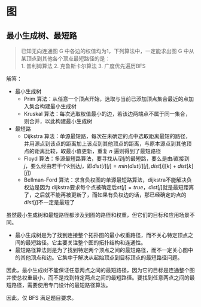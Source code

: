 # 图

## 最小生成树、最短路

> 已知无向连通图 G 中各边的权值均为1，下列算法中，一定能求出图 G 中从某顶点到其他各个顶点最短路径的是：  
1\. 普利姆算法 2. 克鲁斯卡尔算法 3. 广度优先遍历BFS

解答：  

- 最小生成树
    - Prim 算法：从任意一个顶点开始，选取与当前已添加顶点集合最近的点加入集合构建最小生成树
    - Kruskal 算法：每次选取权值最小的边，若该边两端点不属于同一集合，则合并，以此构建最小生成树
- 最短路
    - Dijkstra 算法：单源最短路，每次在未确定的点中选取距离最短的路径，并用源点到该点的距离加上该点到其他顶点的距离，与原本源点到其他顶点的距离比较，取最小值更新，重复 $n$ 遍则得到了最短路径
    - Floyd 算法：多源最短路算法，要寻找从$i$到$j$的最短路，要么是由$i$直接到$j$，要么经由若干个$k$到达$j$，即$dist[i][j] = min(dist[i][j], dist[i][k] + dist[k][j])$
    - Bellman-Ford 算法：求含负权图的单源最短路算法，dijkstra不能解决负权边是因为 dijkstra要求每个点被确定后$st[j] = true$，$dist[j]$就是最短距离了，之后就不能再被更新了，而如果有负权边的话，那已经确定的点的$dist[j]$不一定是最短了

虽然最小生成树和最短路径都涉及到图的路径和权重，但它们的目标和应用场景不同。

- 最小生成树是为了找到连接整个拓扑图的最小权重路径，而不关心特定顶点之间的最短路径。它主要关注整个图的拓扑结构和连通性。
- 最短路径算法则是为了找到特定两个顶点之间的最短路径，而不一定关心图中的其他顶点和边。它集中于解决从起始顶点到目标顶点的最短路径问题。

因此，最小生成树不能保证任意两点之间的最短路径，因为它的目标是连通整个图并使总权重最小，而不是找到特定两点之间的最短路径。要找到任意两点之间的最短路径，需要使用专门设计的最短路径算法。

因此，仅 BFS 满足题目要求。
